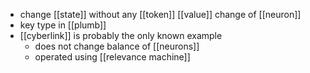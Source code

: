 - change [[state]] without any [[token]] [[value]] change of [[neuron]]
- key type in [[plumb]]
- [[cyberlink]] is probably the only known example
	- does not change balance of [[neurons]]
	- operated using [[relevance machine]]